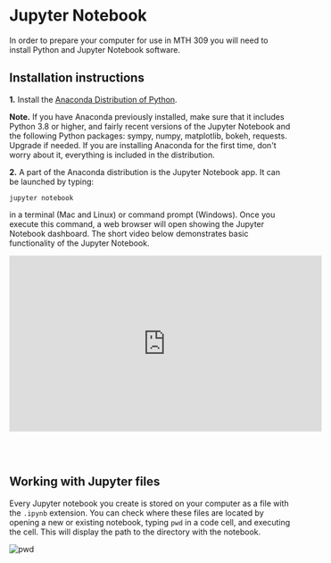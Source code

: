# Jupyter Notebook

In order to prepare your computer for use in MTH 309 you will need
to install Python and Jupyter Notebook software.

## Installation instructions

**1.** Install the [Anaconda Distribution of Python](https://www.anaconda.com/download/success).

**Note.** If you have Anaconda previously installed, make sure that it includes Python 3.8 or higher, and fairly
recent versions of the Jupyter Notebook and the following Python packages: sympy, numpy, matplotlib, bokeh, requests.
Upgrade if needed. If you are installing Anaconda for the first time, don't worry about it, everything is included
in the distribution.

**2.** A part of the Anaconda distribution is the Jupyter Notebook app. It can be launched by typing:

```
jupyter notebook
```

in a terminal (Mac and Linux) or command prompt (Windows). Once you execute this command, a web browser will open showing
the  Jupyter Notebook dashboard. The short video below demonstrates basic functionality of the Jupyter Notebook.


<iframe width="560" height="315" src="https://www.youtube-nocookie.com/embed/BJnro9jQ3fE"
frameborder="0"
allow="accelerometer; autoplay; encrypted-media; gyroscope; picture-in-picture"
allowfullscreen>
</iframe>

<br/><br/>

## Working with Jupyter files

Every Jupyter notebook you create is stored on your computer as a file with the `.ipynb`
extension. You can check where these files are located by opening a new or existing notebook,
typing `pwd`  in a code cell, and executing the cell. This will display
the path to the directory with the notebook.

![pwd](/assets/img/pwd.png)
